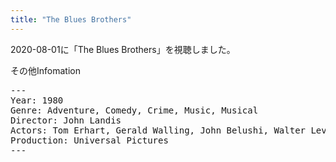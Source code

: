 ```yaml
---
title: "The Blues Brothers"
---
```

2020-08-01に「The Blues Brothers」を視聴しました。

その他Infomation
<pre>
---
Year: 1980
Genre: Adventure, Comedy, Crime, Music, Musical
Director: John Landis
Actors: Tom Erhart, Gerald Walling, John Belushi, Walter Levine
Production: Universal Pictures
---
</pre>